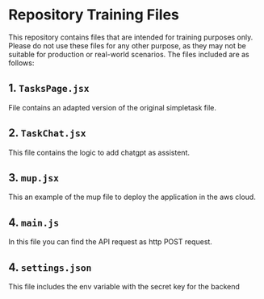 # Repository Training Files

This repository contains files that are intended for training purposes only. Please do not use these files for any other purpose, as they may not be suitable for production or real-world scenarios. The files included are as follows:

## 1. `TasksPage.jsx`

File contains an adapted version of the original simpletask file.

## 2. `TaskChat.jsx`

This file contains the logic to add chatgpt as assistent.

## 3. `mup.jsx`

This an example of the mup file to deploy the application in the aws cloud.

## 4. `main.js`

In this file you can find the API request as http POST request.

## 4. `settings.json`

This file includes the env variable with the secret key for the backend

